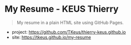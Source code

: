 # My Resume - KEUS Thierry

> My resume in a plain HTML site using GitHub Pages.

- project: https://github.com/TKeus/thierry-keus.github.io
- site: https://tkeus.github.io/my-resume
